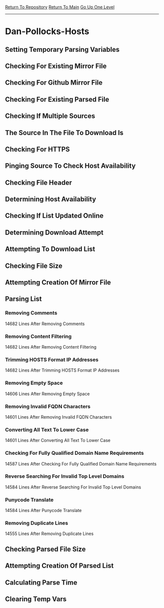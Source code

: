 [Return To Repository](https://github.com/bast69/piholeparser/)
[Return To Main](https://github.com/bast69/piholeparser/blob/master/RecentRunLogs/Mainlog.md)
[Go Up One Level](https://github.com/bast69/piholeparser/blob/master/RecentRunLogs/TopLevelScripts/30-Processing-External-Blacklists.md)
____________________________________
# Dan-Pollocks-Hosts
## Setting Temporary Parsing Variables
## Checking For Existing Mirror File
## Checking For Github Mirror File
## Checking For Existing Parsed File
## Checking If Multiple Sources
## The Source In The File To Download Is
## Checking For HTTPS
## Pinging Source To Check Host Availability
## Checking File Header
## Determining Host Availability
## Checking If List Updated Online
## Determining Download Attempt
## Attempting To Download List
## Checking File Size
## Attempting Creation Of Mirror File
## Parsing List
### Removing Comments
14682 Lines After Removing Comments
### Removing Content Filtering
14682 Lines After Removing Content Filtering
### Trimming HOSTS Format IP Addresses
14682 Lines After Trimming HOSTS Format IP Addresses
### Removing Empty Space
14606 Lines After Removing Empty Space
### Removing Invalid FQDN Characters
14601 Lines After Removing Invalid FQDN Characters
### Converting All Text To Lower Case
14601 Lines After Converting All Text To Lower Case
### Checking For Fully Qualified Domain Name Requirements
14587 Lines After Checking For Fully Qualified Domain Name Requirements
### Reverse Searching For Invalid Top Level Domains
14584 Lines After Reverse Searching For Invalid Top Level Domains
### Punycode Translate
14584 Lines After Punycode Translate
### Removing Duplicate Lines
14555 Lines After Removing Duplicate Lines
## Checking Parsed File Size
## Attempting Creation Of Parsed List
## Calculating Parse Time
## Clearing Temp Vars
